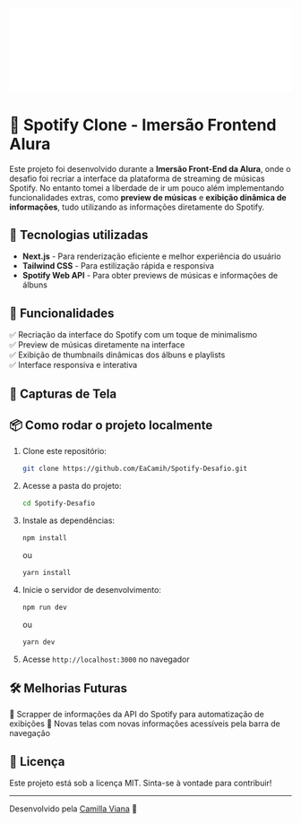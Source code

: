 <img src="./public/logo-spotify.png" alt="exemplo imagem">

# 🎵 Spotify Clone - Imersão Frontend Alura

Este projeto foi desenvolvido durante a **Imersão Front-End da Alura**, onde o desafio foi recriar a interface da plataforma de streaming de músicas Spotify. No entanto tomei a liberdade de ir um pouco além implementando funcionalidades extras, como **preview de músicas** e **exibição dinâmica de informações**, tudo utilizando as informações diretamente do Spotify.

## 🚀 Tecnologias utilizadas

- **Next.js** - Para renderização eficiente e melhor experiência do usuário  
- **Tailwind CSS** - Para estilização rápida e responsiva  
- **Spotify Web API** - Para obter previews de músicas e informações de álbuns 

## 🎨 Funcionalidades

✅ Recriação da interface do Spotify com um toque de minimalismo  
✅ Preview de músicas diretamente na interface  
✅ Exibição de thumbnails dinâmicas dos álbuns e playlists  
✅ Interface responsiva e interativa

## 📸 Capturas de Tela

## 📦 Como rodar o projeto localmente

1. Clone este repositório:  
   ```sh
   git clone https://github.com/EaCamih/Spotify-Desafio.git
   ```
2. Acesse a pasta do projeto:  
   ```sh
   cd Spotify-Desafio
   ```
3. Instale as dependências:  
   ```sh
   npm install
   ```
   ou
   ```sh
   yarn install
   ```
4. Inicie o servidor de desenvolvimento:  
   ```sh
   npm run dev
   ```
   ou
   ```sh
   yarn dev
   ```
5. Acesse `http://localhost:3000` no navegador

## 🛠 Melhorias Futuras

🔹 Scrapper de informações da API do Spotify para automatização de exibições
🔹 Novas telas com novas informações acessíveis pela barra de navegação

## 📜 Licença

Este projeto está sob a licença MIT. Sinta-se à vontade para contribuir!

---
Desenvolvido pela [Camilla Viana](https://github.com/EaCamih) 💜
